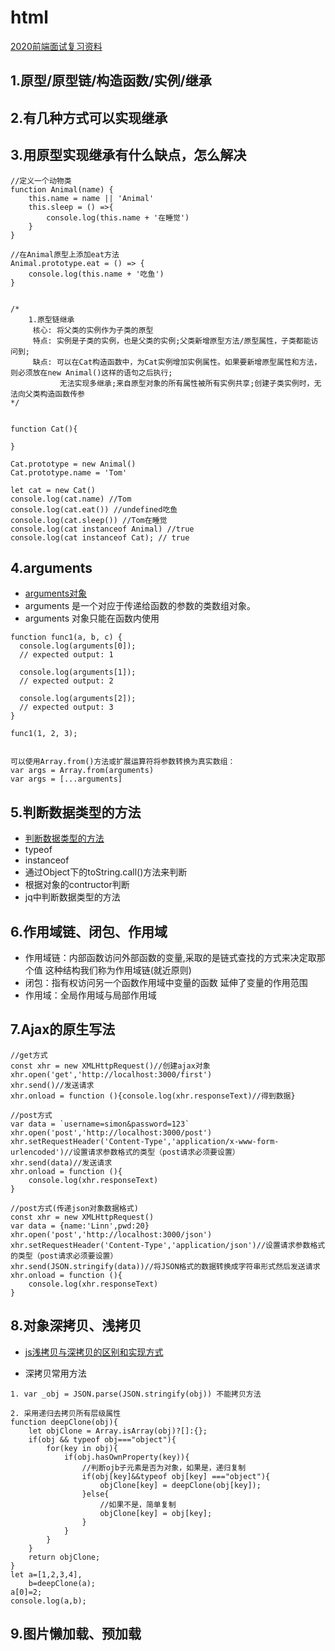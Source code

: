 # html

[2020前端面试复习资料](https://www.jianshu.com/p/137b525e09ff)

## 1.原型/原型链/构造函数/实例/继承

## 2.有几种方式可以实现继承

## 3.用原型实现继承有什么缺点，怎么解决
```
//定义一个动物类
function Animal(name) {
    this.name = name || 'Animal'
    this.sleep = () =>{
        console.log(this.name + '在睡觉')
    }
}

//在Animal原型上添加eat方法
Animal.prototype.eat = () => {
    console.log(this.name + '吃鱼')
}


/*  
    1.原型链继承
     核心: 将父类的实例作为子类的原型
     特点: 实例是子类的实例，也是父类的实例;父类新增原型方法/原型属性，子类都能访问到;
     缺点: 可以在Cat构造函数中，为Cat实例增加实例属性。如果要新增原型属性和方法，则必须放在new Animal()这样的语句之后执行;
           无法实现多继承;来自原型对象的所有属性被所有实例共享;创建子类实例时，无法向父类构造函数传参
*/


function Cat(){

}

Cat.prototype = new Animal()
Cat.prototype.name = 'Tom'

let cat = new Cat()
console.log(cat.name) //Tom
console.log(cat.eat()) //undefined吃鱼
console.log(cat.sleep()) //Tom在睡觉
console.log(cat instanceof Animal) //true
console.log(cat instanceof Cat); // true
```

## 4.arguments
* [arguments对象](https://developer.mozilla.org/zh-CN/docs/Web/JavaScript/Reference/Functions/arguments)
* arguments 是一个对应于传递给函数的参数的类数组对象。
* arguments 对象只能在函数内使用
```
function func1(a, b, c) {
  console.log(arguments[0]);
  // expected output: 1

  console.log(arguments[1]);
  // expected output: 2

  console.log(arguments[2]);
  // expected output: 3
}

func1(1, 2, 3);


可以使用Array.from()方法或扩展运算符将参数转换为真实数组：
var args = Array.from(arguments)
var args = [...arguments]
```

## 5.判断数据类型的方法
* [判断数据类型的方法](https://www.jianshu.com/p/967d6db70437)
* typeof
* instanceof
* 通过Object下的toString.call()方法来判断
* 根据对象的contructor判断
* jq中判断数据类型的方法

## 6.作用域链、闭包、作用域
* 作用域链：内部函数访问外部函数的变量,采取的是链式查找的方式来决定取那个值 这种结构我们称为作用域链(就近原则)
* 闭包：指有权访问另一个函数作用域中变量的函数 延伸了变量的作用范围
* 作用域：全局作用域与局部作用域 

## 7.Ajax的原生写法
```
//get方式
const xhr = new XMLHttpRequest()//创建ajax对象
xhr.open('get','http://localhost:3000/first')
xhr.send()//发送请求
xhr.onload = function (){console.log(xhr.responseText)//得到数据}

//post方式
var data = `username=simon&password=123`
xhr.open('post','http://localhost:3000/post')
xhr.setRequestHeader('Content-Type','application/x-www-form-urlencoded')//设置请求参数格式的类型（post请求必须要设置）
xhr.send(data)//发送请求
xhr.onload = function (){
    console.log(xhr.responseText)
}

//post方式(传递json对象数据格式)
const xhr = new XMLHttpRequest()
var data = {name:'Linn',pwd:20}
xhr.open('post','http://localhost:3000/json')
xhr.setRequestHeader('Content-Type','application/json')//设置请求参数格式的类型（post请求必须要设置）
xhr.send(JSON.stringify(data))//将JSON格式的数据转换成字符串形式然后发送请求
xhr.onload = function (){
    console.log(xhr.responseText)
}
```

## 8.对象深拷贝、浅拷贝
* [js浅拷贝与深拷贝的区别和实现方式](https://www.jianshu.com/p/1c142ec2ca45)

* 深拷贝常用方法 
```
1. var _obj = JSON.parse(JSON.stringify(obj)) 不能拷贝方法

2. 采用递归去拷贝所有层级属性
function deepClone(obj){
    let objClone = Array.isArray(obj)?[]:{};
    if(obj && typeof obj==="object"){
        for(key in obj){
            if(obj.hasOwnProperty(key)){
                //判断ojb子元素是否为对象，如果是，递归复制
                if(obj[key]&&typeof obj[key] ==="object"){
                    objClone[key] = deepClone(obj[key]);
                }else{
                    //如果不是，简单复制
                    objClone[key] = obj[key];
                }
            }
        }
    }
    return objClone;
}    
let a=[1,2,3,4],
    b=deepClone(a);
a[0]=2;
console.log(a,b);
```

## 9.图片懒加载、预加载

